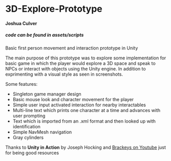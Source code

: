 # 3D-Explore-Prototype
#### Joshua Culver
##### code can be found in assets/scripts
 Basic first person movement and interaction prototype in Unity

The main purpose of this prototype was to explore some implementation for basic game in which the player would explore a 3D space and speak to NPCs or interact with objects using the Unity engine. In addition to exprimenting with a visual style as seen in screenshots.

Some features:
- Singleton game manager design
- Basic mouse look and character movement for the player
- Simple user input activated interaction for nearby interactables 
- Multi-line text which prints one character at a time and advances with user prompting
- Text which is imported from an .xml format and then looked up with identification
- Simple NavMesh navigation
- Gray cylinders

Thanks to **Unity in Action** by Joseph Hocking and [Brackeys on Youtube](https://www.youtube.com/watch?v=_nRzoTzeyxU) just for being good resources

